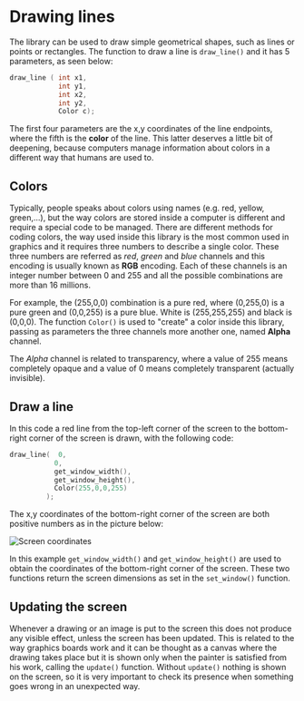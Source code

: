 # Drawing lines
The library can be used to draw simple geometrical shapes, such as lines or points or rectangles.
The function to draw a line is `draw_line()` and it has 5 parameters, as seen below:

```c
draw_line ( int x1,
            int y1,
            int x2,
            int y2,
            Color c);
```

The first four parameters are the x,y coordinates of the line endpoints, where the fifth is the **color** of the line. This latter deserves a little bit of deepening, because computers manage information about colors in a different way that humans are used to.

## Colors

 Typically, people speaks about colors using names (e.g. red, yellow, green,...), but the way colors are stored inside a computer is different and require a special code to be managed. There are different methods for coding colors, the way used inside this library is the most common used in graphics and it requires three numbers to describe a single color. These three numbers are referred as *red*, *green* and *blue* channels and this encoding is usually known as **RGB** encoding. Each of these channels is an integer number between 0 and 255 and all the possible combinations are more than 16 millions.

 For example, the (255,0,0) combination is a pure red, where (0,255,0) is a pure green and (0,0,255) is a pure blue. White is (255,255,255) and black is (0,0,0). The function `Color()` is used to "create" a color inside this library, passing as parameters the three channels more another one, named **Alpha** channel.

 The *Alpha* channel is related to transparency, where a value of 255 means completely opaque and a value of 0 means completely transparent (actually invisible).

 ## Draw a line
 In this code a red line from the top-left corner of the screen to the bottom-right corner of the screen is drawn, with the following code:

 ```c
draw_line(  0,
            0,
            get_window_width(),
            get_window_height(),
            Color(255,0,0,255)
          );
 ```

The x,y coordinates of the bottom-right corner of the screen are both positive numbers as in the picture below:

![Screen coordinates](./images/screen.png)  

In this example `get_window_width()` and `get_window_height()` are used to obtain the coordinates of the bottom-right corner of the screen. These two functions return the screen dimensions as set in the `set_window()` function.

## Updating the screen
Whenever a drawing or an image is put to the screen this does not produce any visible effect, unless the screen has been updated. This is related to the way graphics boards work and it can be thought as a canvas where the drawing takes place but it is shown only when the painter is satisfied from his work, calling the `update()` function. Without `update()` nothing is shown on the screen, so it is very important to check its presence when something goes wrong in an unexpected way.
